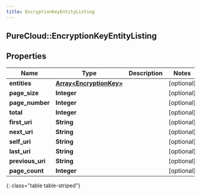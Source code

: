```yaml
---
title: EncryptionKeyEntityListing
---
```

## PureCloud::EncryptionKeyEntityListing

## Properties

|Name | Type | Description | Notes|
|------------ | ------------- | ------------- | -------------|
| **entities** | [**Array&lt;EncryptionKey&gt;**](EncryptionKey.html) |  | [optional] |
| **page_size** | **Integer** |  | [optional] |
| **page_number** | **Integer** |  | [optional] |
| **total** | **Integer** |  | [optional] |
| **first_uri** | **String** |  | [optional] |
| **next_uri** | **String** |  | [optional] |
| **self_uri** | **String** |  | [optional] |
| **last_uri** | **String** |  | [optional] |
| **previous_uri** | **String** |  | [optional] |
| **page_count** | **Integer** |  | [optional] |
{: class="table table-striped"}



